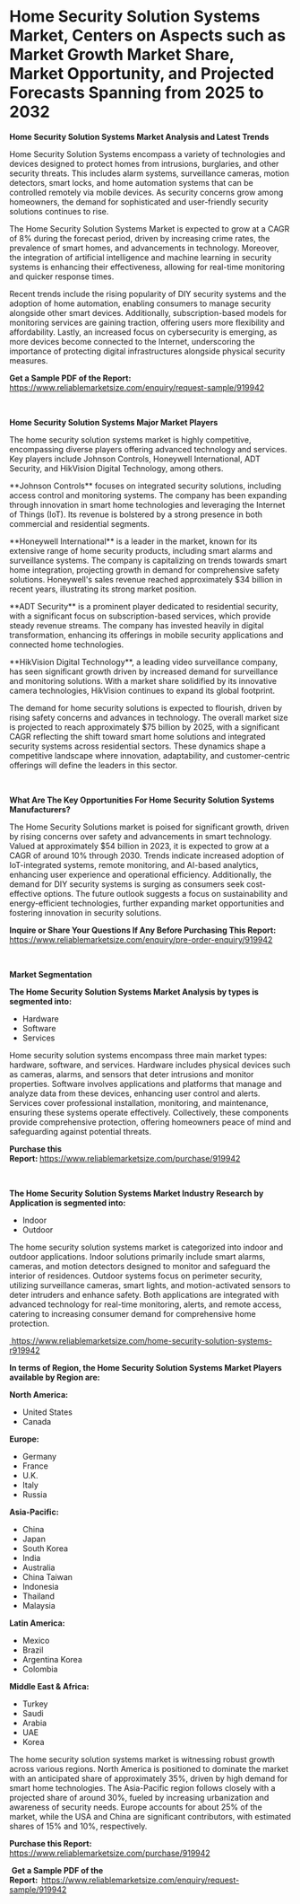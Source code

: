 <p><h1>Home Security Solution Systems Market, Centers on Aspects such as Market Growth Market Share, Market Opportunity, and Projected Forecasts Spanning from 2025 to 2032</h1></p><p><strong>Home Security Solution Systems Market Analysis and Latest Trends</strong></p>
<p><p>Home Security Solution Systems encompass a variety of technologies and devices designed to protect homes from intrusions, burglaries, and other security threats. This includes alarm systems, surveillance cameras, motion detectors, smart locks, and home automation systems that can be controlled remotely via mobile devices. As security concerns grow among homeowners, the demand for sophisticated and user-friendly security solutions continues to rise.</p><p>The Home Security Solution Systems Market is expected to grow at a CAGR of 8% during the forecast period, driven by increasing crime rates, the prevalence of smart homes, and advancements in technology. Moreover, the integration of artificial intelligence and machine learning in security systems is enhancing their effectiveness, allowing for real-time monitoring and quicker response times.</p><p>Recent trends include the rising popularity of DIY security systems and the adoption of home automation, enabling consumers to manage security alongside other smart devices. Additionally, subscription-based models for monitoring services are gaining traction, offering users more flexibility and affordability. Lastly, an increased focus on cybersecurity is emerging, as more devices become connected to the Internet, underscoring the importance of protecting digital infrastructures alongside physical security measures.</p></p>
<p><strong>Get a Sample PDF of the Report:&nbsp;</strong> <a href="https://www.reliablemarketsize.com/enquiry/request-sample/919942?utm_campaign=1991&utm_medium=2&utm_source=Github&utm_content=ia&utm_term=18042025&utm_id=home-security-solution-systems">https://www.reliablemarketsize.com/enquiry/request-sample/919942</a></p>
<p>&nbsp;</p>
<p><strong>Home Security Solution Systems Major Market Players</strong></p>
<p><p>The home security solution systems market is highly competitive, encompassing diverse players offering advanced technology and services. Key players include Johnson Controls, Honeywell International, ADT Security, and HikVision Digital Technology, among others.</p><p>**Johnson Controls** focuses on integrated security solutions, including access control and monitoring systems. The company has been expanding through innovation in smart home technologies and leveraging the Internet of Things (IoT). Its revenue is bolstered by a strong presence in both commercial and residential segments. </p><p>**Honeywell International** is a leader in the market, known for its extensive range of home security products, including smart alarms and surveillance systems. The company is capitalizing on trends towards smart home integration, projecting growth in demand for comprehensive safety solutions. Honeywell's sales revenue reached approximately $34 billion in recent years, illustrating its strong market position.</p><p>**ADT Security** is a prominent player dedicated to residential security, with a significant focus on subscription-based services, which provide steady revenue streams. The company has invested heavily in digital transformation, enhancing its offerings in mobile security applications and connected home technologies. </p><p>**HikVision Digital Technology**, a leading video surveillance company, has seen significant growth driven by increased demand for surveillance and monitoring solutions. With a market share solidified by its innovative camera technologies, HikVision continues to expand its global footprint.</p><p>The demand for home security solutions is expected to flourish, driven by rising safety concerns and advances in technology. The overall market size is projected to reach approximately $75 billion by 2025, with a significant CAGR reflecting the shift toward smart home solutions and integrated security systems across residential sectors. These dynamics shape a competitive landscape where innovation, adaptability, and customer-centric offerings will define the leaders in this sector.</p></p>
<p>&nbsp;</p>
<p><strong>What Are The Key Opportunities For Home Security Solution Systems Manufacturers?</strong></p>
<p><p>The Home Security Solutions market is poised for significant growth, driven by rising concerns over safety and advancements in smart technology. Valued at approximately $54 billion in 2023, it is expected to grow at a CAGR of around 10% through 2030. Trends indicate increased adoption of IoT-integrated systems, remote monitoring, and AI-based analytics, enhancing user experience and operational efficiency. Additionally, the demand for DIY security systems is surging as consumers seek cost-effective options. The future outlook suggests a focus on sustainability and energy-efficient technologies, further expanding market opportunities and fostering innovation in security solutions.</p></p>
<p><strong>Inquire or Share Your Questions If Any Before Purchasing This Report:</strong> <a href="https://www.reliablemarketsize.com/enquiry/pre-order-enquiry/919942?utm_campaign=1991&utm_medium=2&utm_source=Github&utm_content=ia&utm_term=18042025&utm_id=home-security-solution-systems">https://www.reliablemarketsize.com/enquiry/pre-order-enquiry/919942</a></p>
<p>&nbsp;</p>
<p><strong>Market Segmentation</strong></p>
<p><strong>The Home Security Solution Systems Market Analysis by types is segmented into:</strong></p>
<p><ul><li>Hardware</li><li>Software</li><li>Services</li></ul></p>
<p><p>Home security solution systems encompass three main market types: hardware, software, and services. Hardware includes physical devices such as cameras, alarms, and sensors that deter intrusions and monitor properties. Software involves applications and platforms that manage and analyze data from these devices, enhancing user control and alerts. Services cover professional installation, monitoring, and maintenance, ensuring these systems operate effectively. Collectively, these components provide comprehensive protection, offering homeowners peace of mind and safeguarding against potential threats.</p></p>
<p><strong>Purchase this Report:&nbsp;</strong><a href="https://www.reliablemarketsize.com/purchase/919942?utm_campaign=1991&utm_medium=2&utm_source=Github&utm_content=ia&utm_term=18042025&utm_id=home-security-solution-systems">https://www.reliablemarketsize.com/purchase/919942</a></p>
<p>&nbsp;</p>
<p><strong>The Home Security Solution Systems Market Industry Research by Application is segmented into:</strong></p>
<p><ul><li>Indoor</li><li>Outdoor</li></ul></p>
<p><p>The home security solution systems market is categorized into indoor and outdoor applications. Indoor solutions primarily include smart alarms, cameras, and motion detectors designed to monitor and safeguard the interior of residences. Outdoor systems focus on perimeter security, utilizing surveillance cameras, smart lights, and motion-activated sensors to deter intruders and enhance safety. Both applications are integrated with advanced technology for real-time monitoring, alerts, and remote access, catering to increasing consumer demand for comprehensive home protection.</p></p>
<p><a href="https://www.reliablemarketsize.com/home-security-solution-systems-r919942?utm_campaign=1991&utm_medium=2&utm_source=Github&utm_content=ia&utm_term=18042025&utm_id=home-security-solution-systems">&nbsp;https://www.reliablemarketsize.com/home-security-solution-systems-r919942</a></p>
<p><strong>In terms of Region, the Home Security Solution Systems Market Players available by Region are:</strong></p>
<p>
    <p> <strong> North America: </strong>
        <ul>
            <li>United States</li>
            <li>Canada</li>
        </ul>
        </p> 
    <p> <strong> Europe: </strong>
        <ul>
            <li>Germany</li>
            <li>France</li>
            <li>U.K.</li>
            <li>Italy</li>
            <li>Russia</li>
        </ul>
        </p> 
    <p> <strong> Asia-Pacific: </strong>
        <ul>
            <li>China</li>
            <li>Japan</li>
            <li>South Korea</li>
            <li>India</li>
            <li>Australia</li>
            <li>China Taiwan</li>
            <li>Indonesia</li>
            <li>Thailand</li>
            <li>Malaysia</li>
        </ul>
        </p> 
    <p> <strong> Latin America: </strong>
        <ul>
            <li>Mexico</li>
            <li>Brazil</li>
            <li>Argentina Korea</li>
            <li>Colombia</li>
        </ul>
        </p> 
    <p> <strong> Middle East & Africa: </strong>
        <ul>
            <li>Turkey</li>
            <li>Saudi</li>
            <li>Arabia</li>
            <li>UAE</li>
            <li>Korea</li>
        </ul>
    </p>
    </p>
<p><p>The home security solution systems market is witnessing robust growth across various regions. North America is positioned to dominate the market with an anticipated share of approximately 35%, driven by high demand for smart home technologies. The Asia-Pacific region follows closely with a projected share of around 30%, fueled by increasing urbanization and awareness of security needs. Europe accounts for about 25% of the market, while the USA and China are significant contributors, with estimated shares of 15% and 10%, respectively.</p></p>
<p><strong>Purchase this Report: </strong><a href="https://www.reliablemarketsize.com/purchase/919942?utm_campaign=1991&utm_medium=2&utm_source=Github&utm_content=ia&utm_term=18042025&utm_id=home-security-solution-systems">https://www.reliablemarketsize.com/purchase/919942</a></p>
<p>&nbsp;<strong>Get a Sample PDF of the Report:&nbsp;&nbsp;</strong><a href="https://www.reliablemarketsize.com/enquiry/request-sample/919942?utm_campaign=1991&utm_medium=2&utm_source=Github&utm_content=ia&utm_term=18042025&utm_id=home-security-solution-systems">https://www.reliablemarketsize.com/enquiry/request-sample/919942</a></p>
<p><strong></strong></p>
<p><p></p><p></p><p></p></p>